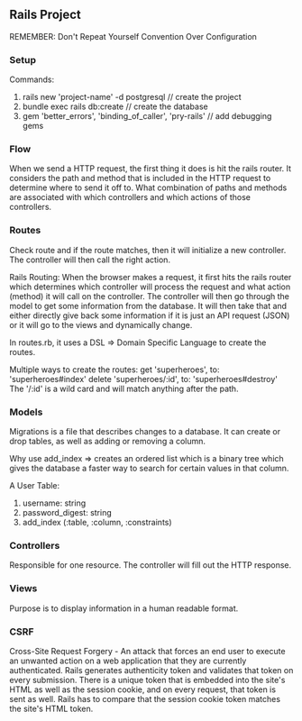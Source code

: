 ## Rails Project
REMEMBER:
Don't Repeat Yourself
Convention Over Configuration

### Setup
Commands:
1) rails new 'project-name' -d postgresql // create the project
2) bundle exec rails db:create // create the database
3) gem 'better_errors', 'binding_of_caller', 'pry-rails' // add debugging gems

### Flow
When we send a HTTP request, the first thing it does is hit the rails router.
It considers the path and method that is included in the HTTP request to determine
where to send it off to.  What combination of paths and methods are associated with
which controllers and which actions of those controllers.

### Routes
Check route and if the route matches, then it will initialize a new controller.
The controller will then call the right action.

Rails Routing:
When the browser makes a request, it first hits the rails router which determines
which controller will process the request and what action (method) it will call
on the controller. The controller will then go through the model to get some
information from the database. It will then take that and either directly give
back some information if it is just an API request (JSON) or it will go to the
views and dynamically change.

In routes.rb, it uses a DSL => Domain Specific Language to create the routes.

Multiple ways to create the routes:
get 'superheroes', to: 'superheroes#index'
delete 'superheroes/:id', to: 'superheroes#destroy'
The '/:id' is a wild card and will match anything after the path.

### Models

Migrations is a file that describes changes to a database.  It can create or drop tables,
as well as adding or removing a column.

Why use add_index => creates an ordered list which is a binary tree which gives the database
a faster way to search for certain values in that column.

A User Table:
1) username: string
2) password_digest: string
3) add_index (:table, :column, :constraints)

### Controllers
Responsible for one resource. The controller will fill out the HTTP response.

### Views
Purpose is to display information in a human readable format.

### CSRF
Cross-Site Request Forgery - An attack that forces an end user to execute an
unwanted action on a web application that they are currently authenticated. Rails
generates authenticity token and validates that token on every submission. There
is a unique token that is embedded into the site's HTML as well as the session cookie,
and on every request, that token is sent as well. Rails has to compare that the session
cookie token matches the site's HTML token.
